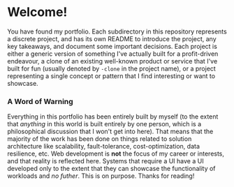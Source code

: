# Welcome!
You have found my portfolio. Each subdirectory in this repository represents a discrete project, and has its own README to introduce the project, any key takeaways, and document some important decisions. Each project is either a generic version of something I've actually built for a profit-driven endeavour, a clone of an existing well-known product or service that I've built for fun (usually denoted by `-clone` in the project name), or a project representing a single concept or pattern that I find interesting or want to showcase.

### A Word of Warning
Everything in this portfolio has been entirely built by myself (to the extent that _anything_ in this world is built entirely by one person, which is a philosophical discussion that I won't get into here). That means that the majority of the work has been done on things related to solution architecture like scalability, fault-tolerance, cost-optimization, data resilience, etc. Web development is __not__ the focus of my career or interests, and that reality is reflected here. Systems that require a UI have a UI developed only to the extent that they can showcase the functionality of workloads and _no futher_. This is on purpose. Thanks for reading!